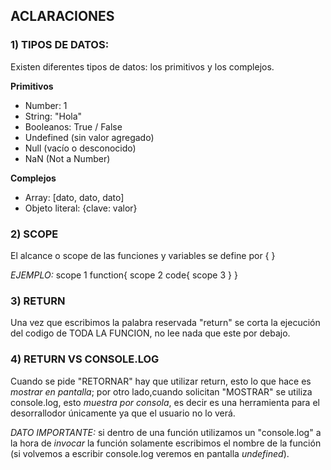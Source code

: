 ## ACLARACIONES

### 1) TIPOS DE DATOS:
Existen diferentes tipos de datos: los primitivos y los complejos.

**Primitivos**
- Number: 1
- String: "Hola"
- Booleanos: True / False
- Undefined (sin valor agregado)
- Null (vacío o desconocido)
- NaN (Not a Number)

**Complejos**
- Array: [dato, dato, dato]
- Objeto literal: {clave: valor}


### 2) SCOPE
El alcance o scope de las funciones y variables se define por { }

*EJEMPLO:*
scope 1
function{
    scope 2
    code{
        scope 3
    }
}

### 3) RETURN 
Una vez que escribimos la palabra reservada "return" se corta  la ejecución del codigo de TODA LA FUNCION, no lee nada que este por debajo. 

### 4) RETURN VS CONSOLE.LOG
Cuando se pide "RETORNAR" hay que utilizar return, esto lo que hace es *mostrar en pantalla*; por otro lado,cuando solicitan "MOSTRAR" se utiliza console.log, esto *muestra por consola*, es decir es una herramienta para el desorrallodor únicamente ya que el usuario no lo verá.

*DATO IMPORTANTE:* si dentro de una función utilizamos un "console.log" a la hora de _invocar_ la función solamente escribimos el nombre de la función (si volvemos a escribir console.log veremos en pantalla _undefined_).

